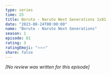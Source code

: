 ```yaml
---
type: series
time: 25
title: Boruto - Naruto Next Generations 1x81
date: "2023-08-24T00:00:00"
name: "Boruto - Naruto Next Generations"
season: 1
episode: 81
rating: 3
ratingEmoji: "⭐️⭐️⭐️"
share: false
---
```


_[No review was written for this episode]_